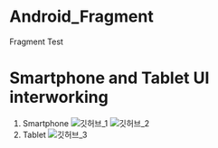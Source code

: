 # Android_Fragment
Fragment Test
# Smartphone and Tablet UI interworking
 1. Smartphone
![깃허브_1](https://user-images.githubusercontent.com/72599051/114306292-73d72f00-9b16-11eb-990d-96dea97b9025.png)
![깃허브_2](https://user-images.githubusercontent.com/72599051/114306294-746fc580-9b16-11eb-9869-8fddd36b047d.png) 
 2. Tablet
![깃허브_3](https://user-images.githubusercontent.com/72599051/114306297-75085c00-9b16-11eb-93de-a52594b20bb4.png)

